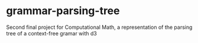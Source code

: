 # grammar-parsing-tree
Second final project for Computational Math, a representation of the parsing tree of a context-free gramar with d3
